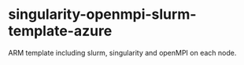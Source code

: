 # singularity-openmpi-slurm-template-azure
ARM template including slurm, singularity and openMPI on each node.
